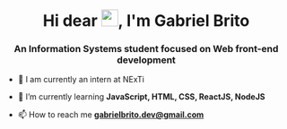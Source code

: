 <h1 align="center">Hi dear <img src="https://raw.githubusercontent.com/kaueMarques/kaueMarques/master/hi.gif" width="30px">, I'm Gabriel Brito</h1>
<h3 align="center">An Information Systems student focused on Web front-end development</h3>


- 🔭 I am currently an intern at NExTi

- 🌱 I’m currently learning **JavaScript, HTML, CSS, ReactJS, NodeJS**

- 📫 How to reach me **gabrielbrito.dev@gmail.com**


<!--

**gboliveir/gboliveir** is a ✨ _special_ ✨ repository because its `README.md` (this file) appears on your GitHub profile.

Here are some ideas to get you started:

- 🔭 I’m currently working on ...
- 🌱 I’m currently learning JavaScript, CSS, NodeJS, ...
- 👯 I’m looking to collaborate on ...
- 🤔 I’m looking for help with ...
- 💬 Ask me about ...
- 📫 How to reach me: ...
- 😄 Pronouns: ...
- ⚡ Fun fact: ...
-->
